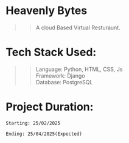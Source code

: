 # Heavenly Bytes
  >> A cloud Based Virtual Resturaunt.

# Tech Stack Used: 
  >> Language: Python, HTML, CSS, Js<br>
  >> Framework: Django <br>
  >> Database: PostgreSQL
  >> 



# Project Duration: 
    Starting: 25/02/2025

    Ending: 25/04/2025(Expected) 
